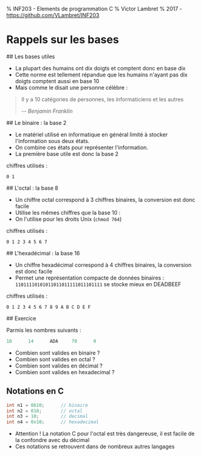 % INF203 - Elements de programmation C
% Victor Lambret
% 2017 - https://github.com/VLambret/INF203

# Rappels sur les bases

## Les bases utiles

- La plupart des humains ont dix doigts et comptent donc en base dix
- Cette norme est tellement répandue que les humains n'ayant pas dix doigts comptent aussi en base 10
- Mais comme le disait une personne célèbre :

> Il y a 10 catégories de personnes, les informaticiens et les autres
>
> -- <cite>Benjamin Franklin</cite>

## Le binaire : la base 2

- Le matériel utilisé en informatique en général limité à stocker l'information sous deux états.
- On combine ces états pour représenter l'information.
- La première base utile est donc la base 2

chiffres utilisés :

```
0 1
```

## L'octal : la base 8

- Un chiffre octal correspond à 3 chiffres binaires, la conversion est donc facile
- Utilise les mêmes chiffres que la base 10 :
- On l'utilise pour les droits Unix (`chmod 764`)

chiffres utilisés :

```
0 1 2 3 4 5 6 7
```

## L'hexadécimal : la base 16

- Un chiffre hexadécimal correspond à 4 chiffres binaires, la conversion est donc facile
- Permet une représentation compacte de données binaires : `11011110101011011011111011101111` se stocke mieux en DEADBEEF

chiffres utilisés :

```
0 1 2 3 4 5 6 7 8 9 A B C D E F
```

## Exercice

Parmis les nombres suivants :

```C
10      14      ADA     70      0
```

- Combien sont valides en binaire ?
- Combien sont valides en octal ?
- Combien sont valides en décimal ?
- Combien sont valides en hexadecimal ?

## Notations en C

```C
int n1 = 0b10;      // binaire
int n2 = 010;       // octal
int n3 = 10;        // decimal
int n4 = 0x10;      // hexadecimal
```

- Attention ! La notation C pour l'octal est très dangereuse, il est facile de la confondre avec du décimal
- Ces notations se retrouvent dans de nombreux autres langages



